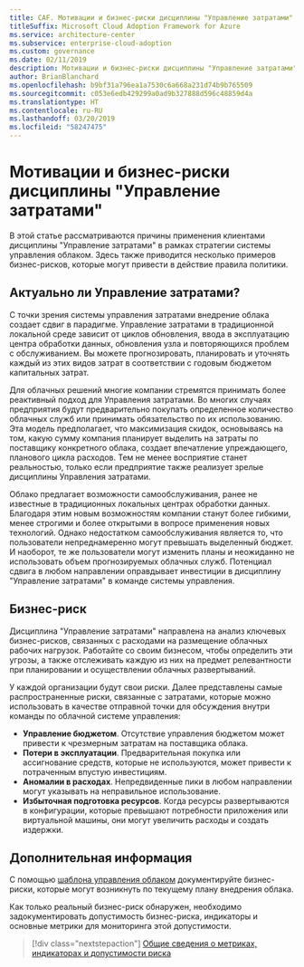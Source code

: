 ```yaml
---
title: CAF. Мотивации и бизнес-риски дисциплины "Управление затратами"
titleSuffix: Microsoft Cloud Adoption Framework for Azure
ms.service: architecture-center
ms.subservice: enterprise-cloud-adoption
ms.custom: governance
ms.date: 02/11/2019
description: Мотивации и бизнес-риски дисциплины "Управление затратами"
author: BrianBlanchard
ms.openlocfilehash: b9bf31a796ea1a7530c6a668a231d74b9b765509
ms.sourcegitcommit: c053e6edb429299a0ad9b327888d596c48859d4a
ms.translationtype: HT
ms.contentlocale: ru-RU
ms.lasthandoff: 03/20/2019
ms.locfileid: "58247475"
---
```

# <a name="cost-management-motivations-and-business-risks"></a>Мотивации и бизнес-риски дисциплины "Управление затратами"

В этой статье рассматриваются причины применения клиентами дисциплины "Управление затратами" в рамках стратегии системы управления облаком. Здесь также приводится несколько примеров бизнес-рисков, которые могут привести в действие правила политики.

<!-- markdownlint-disable MD026 -->

## <a name="is-cost-management-relevant"></a>Актуально ли Управление затратами?

С точки зрения системы управления затратами внедрение облака создает сдвиг в парадигме. Управление затратами в традиционной локальной среде зависит от циклов обновления, ввода в эксплуатацию центра обработки данных, обновления узла и повторяющихся проблем с обслуживанием. Вы можете прогнозировать, планировать и уточнять каждый из этих видов затрат в соответствии с годовым бюджетом капитальных затрат.

Для облачных решений многие компании стремятся принимать более реактивный подход для Управления затратами. Во многих случаях предприятия будут предварительно покупать определенное количество облачных служб или принимать обязательство по их использованию. Эта модель предполагает, что максимизация скидок, основываясь на том, какую сумму компания планирует выделить на затраты по поставщику конкретного облака, создает впечатление упреждающего, планового цикла расходов. Тем не менее восприятие станет реальностью, только если предприятие также реализует зрелые дисциплины Управления затратами.

Облако предлагает возможности самообслуживания, ранее не известные в традиционных локальных центрах обработки данных. Благодаря этим новым возможностям компании станут более гибкими, менее строгими и более открытыми в вопросе применения новых технологий. Однако недостатком самообслуживания является то, что пользователи непреднамеренно могут превышать выделенный бюджет. И наоборот, те же пользователи могут изменить планы и неожиданно не использовать объем прогнозируемых облачных служб. Потенциал сдвига в любом направлении оправдывает инвестиции в дисциплину "Управление затратами" в команде системы управления.

## <a name="business-risk"></a>Бизнес-риск

Дисциплина "Управление затратами" направлена на анализ ключевых бизнес-рисков, связанных с расходами на размещение облачных рабочих нагрузок. Работайте со своим бизнесом, чтобы определить эти угрозы, а также отслеживать каждую из них на предмет релевантности при планировании и осуществлении облачных развертываний.

У каждой организации будут свои риски. Далее представлены самые распространенные риски, связанные с затратами, которые можно использовать в качестве отправной точки для обсуждения внутри команды по облачной системе управления:

- **Управление бюджетом**. Отсутствие управления бюджетом может привести к чрезмерным затратам на поставщика облака.
- **Потери в эксплуатации**. Предварительная покупка или ассигнование средств, которые не используются, может привести к потраченным впустую инвестициям.
- **Аномалии в расходах**. Непредвиденные пики в любом направлении могут указывать на неправильное использование.
- **Избыточная подготовка ресурсов**. Когда ресурсы развертываются в конфигурации, которые превышают потребности приложения или виртуальной машины, они могут увеличить расходы и создать издержки.

## <a name="next-steps"></a>Дополнительная информация

С помощью [шаблона управления облаком](./template.md) документируйте бизнес-риски, которые могут возникнуть по текущему плану внедрения облака.

Как только реальный бизнес-риск обнаружен, необходимо задокументировать допустимость бизнес-риска, индикаторы и основные метрики для мониторинга этой допустимости.

> [!div class="nextstepaction"]
> [Общие сведения о метриках, индикаторах и допустимости риска](./metrics-tolerance.md)

